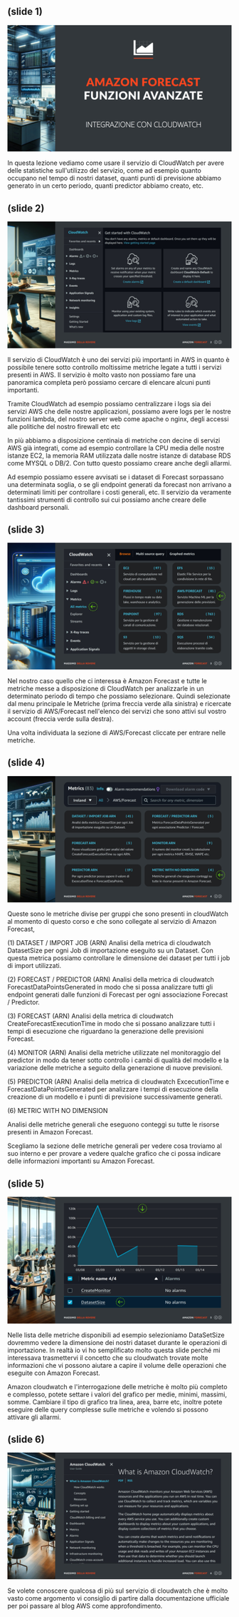 ## (slide 1)

![slide](../images/it-amazon-forecast-06-05-001.jpg)

In questa lezione vediamo come usare il servizio di CloudWatch per avere delle statistiche sull'utilizzo del servizio, come ad esempio quanto occupano nel tempo di nostri dataset, quanti punti di previsione abbiamo generato in un certo periodo, quanti predictor abbiamo creato, etc.

## (slide 2)

![slide](../images/it-amazon-forecast-06-05-002.jpg)

Il servizio di CloudWatch è uno dei servizi più importanti in AWS in quanto è possibile tenere sotto controllo moltissime metriche legate a tutti i servizi presenti in AWS. Il servizio è molto vasto non possiamo fare una panoramica completa però possiamo cercare di elencare alcuni punti importanti.

Tramite CloudWatch ad esempio possiamo centralizzare i logs sia dei servizi AWS che delle nostre applicazioni, possiamo avere logs per le nostre funzioni lambda, del nostro server web come apache o nginx, degli accessi alle politiche del nostro firewall etc etc

In più abbiamo a disposizione centinaia di metriche con decine di servizi AWS già integrati, come ad esempio controllare la CPU media delle nostre istanze EC2, la memoria RAM utilizzata dalle nostre istanze di database RDS come MYSQL o DB/2. Con tutto questo possiamo creare anche degli allarmi.

Ad esempio possiamo essere avvisati se i dataset di Forecast sorpassano una determinata soglia, o se gli endpoint generati da forecast non arrivano a determinati limiti per controllare i costi generali, etc. Il servizio da veramente tantissimi strumenti di controllo sui cui possiamo anche creare delle dashboard personali.

## (slide 3)

![slide](../images/it-amazon-forecast-06-05-003.jpg)

Nel nostro caso quello che ci interessa è Amazon Forecast e tutte le metriche messe a disposizione di CloudWatch per analizzarle in un determinato periodo di tempo che possiamo selezionare. Quindi selezionate dal menu principale le Metriche (prima freccia verde alla sinistra) e ricercate il servizio di AWS/Forecast nell'elenco dei servizi che sono attivi sul vostro account (freccia verde sulla destra).

Una volta individuata la sezione di AWS/Forecast cliccate per entrare nelle metriche.

## (slide 4)

![slide](../images/it-amazon-forecast-06-05-004.jpg)

Queste sono le metriche divise per gruppi che sono presenti in cloudWatch al momento di questo corso e che sono collegate al servizio di Amazon Forecast,

(1) DATASET / IMPORT JOB (ARN)
Analisi della metrica di cloudwatch DatasetSize per ogni Job di importazione eseguito su un Dataset. Con questa metrica possiamo controllare le dimensione dei dataset per tutti i job di import utilizzati.

(2) FORECAST / PREDICTOR (ARN)
Analisi della metrica di cloudwatch ForecastDataPointsGenerated in modo che si possa analizzare tutti gli endpoint generati dalle funzioni di Forecast per ogni associazione Forecast / Predictor.

(3) FORECAST (ARN)
Analisi della metrica di cloudwatch CreateForecastExecutionTime in modo che si possano analizzare tutti i tempi di esecuzione che riguardano la generazione delle previsioni Forecast.

(4) MONITOR (ARN)
Analisi della metriche utilizzate nel monitoraggio del predictor in modo da tener sotto controllo i cambi di qualità del modello e la variazione delle metriche a seguito della generazione di nuove previsioni.

(5) PREDICTOR (ARN)
Analisi della metrica di cloudwatch ExcecutionTime e ForecastDataPointsGenerated per analizzare i tempi di esecuzione della creazione di un modello e i punti di previsione successivamente generati.

(6) METRIC WITH NO DIMENSION

Analisi delle metriche generali che eseguono conteggi su tutte le risorse presenti in Amazon Forecast.

Scegliamo la sezione delle metriche generali per vedere cosa troviamo al suo interno e per provare a vedere qualche grafico che ci possa indicare delle informazioni importanti su Amazon Forecast.

## (slide 5)

![slide](../images/it-amazon-forecast-06-05-005.jpg)

Nelle lista delle metriche disponibili ad esempio selezioniamo DataSetSize dovremmo vedere la dimensione dei nostri dataset durante le operazioni di importazione. In realtà io vi ho semplificato molto questa slide perché mi interessava trasmettervi il concetto che su cloudwatch trovate molte informazioni che vi possono aiutare a capire il volume delle operazioni che eseguite con Amazon Forecast.

Amazon cloudwatch e l'interrogazione delle metriche è molto più completo e complesso, potete settare i valori del grafico per medie, minimi, massimi, somme. Cambiare il tipo di grafico tra linea, area, barre etc, inoltre potete eseguire delle query complesse sulle metriche e volendo si possono attivare gli allarmi.

## (slide 6)

![slide](../images/it-amazon-forecast-06-05-006.jpg)

Se volete conoscere qualcosa di più sul servizio di cloudwatch che è molto vasto come argomento vi consiglio di partire dalla documentazione ufficiale per poi passare al blog AWS come approfondimento.